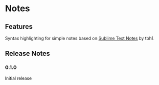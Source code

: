 # Notes

## Features

Syntax highlighting for simple notes based on [Sublime Text Notes](https://packagecontrol.io/packages/Notes) by tbh1.

## Release Notes

### 0.1.0

Initial release